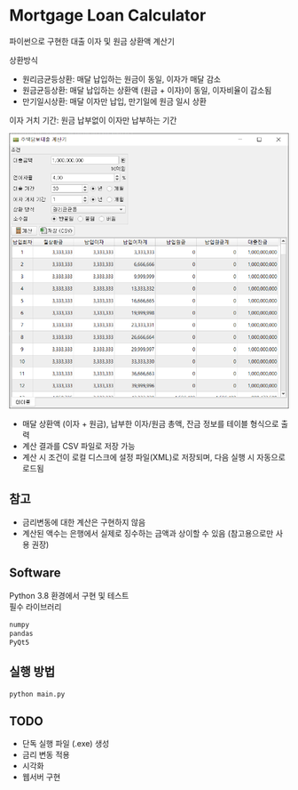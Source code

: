 # Mortgage Loan Calculator

파이썬으로 구현한 대출 이자 및 원금 상환액 계산기 <br>

상환방식
- 원리금균등상환: 매달 납입하는 원금이 동일, 이자가 매달 감소
- 원금균등상환: 매달 납입하는 상환액 (원금 + 이자)이 동일, 이자비율이 감소됨
- 만기일시상환: 매달 이자만 납입, 만기일에 원금 일시 상환

이자 거치 기간: 원금 납부없이 이자만 납부하는 기간 

![screenshot](./Resource/capture1.png)

- 매달 상환액 (이자 + 원금), 납부한 이자/원금 총액, 잔금 정보를 테이블 형식으로 출력
- 계산 결과를 CSV 파일로 저장 가능
- 계산 시 조건이 로컬 디스크에 설정 파일(XML)로 저장되며, 다음 실행 시 자동으로 로드됨

참고
---
- 금리변동에 대한 계산은 구현하지 않음
- 계산된 액수는 은행에서 실제로 징수하는 금액과 상이할 수 있음 (참고용으로만 사용 권장)

Software
---
Python 3.8 환경에서 구현 및 테스트 <br>
필수 라이브러리
```
numpy
pandas
PyQt5
```

실행 방법
---
```commandline
python main.py
```

TODO
---
- 단독 실행 파일 (.exe) 생성
- 금리 변동 적용
- 시각화
- 웹서버 구현